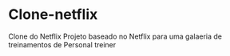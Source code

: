 # Clone-netflix
Clone do Netflix
Projeto baseado no Netflix para uma galaeria de treinamentos de Personal treiner
